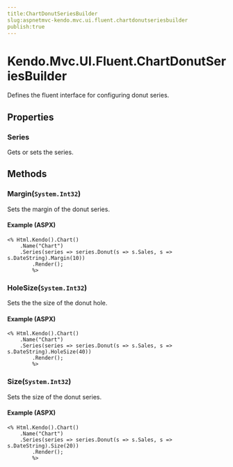 ```yaml
---
title:ChartDonutSeriesBuilder
slug:aspnetmvc-kendo.mvc.ui.fluent.chartdonutseriesbuilder
publish:true
---
```


# Kendo.Mvc.UI.Fluent.ChartDonutSeriesBuilder
Defines the fluent interface for configuring donut series.


## Properties
### Series
Gets or sets the series.



## Methods

### Margin(`System.Int32`)
Sets the margin of the donut series.




#### Example (ASPX)
    <% Html.Kendo().Chart()
        .Name("Chart")
        .Series(series => series.Donut(s => s.Sales, s => s.DateString).Margin(10))
            .Render();
            %>


### HoleSize(`System.Int32`)
Sets the the size of the donut hole.




#### Example (ASPX)
    <% Html.Kendo().Chart()
        .Name("Chart")
        .Series(series => series.Donut(s => s.Sales, s => s.DateString).HoleSize(40))
            .Render();
            %>


### Size(`System.Int32`)
Sets the size of the donut series.




#### Example (ASPX)
    <% Html.Kendo().Chart()
        .Name("Chart")
        .Series(series => series.Donut(s => s.Sales, s => s.DateString).Size(20))
            .Render();
            %>



